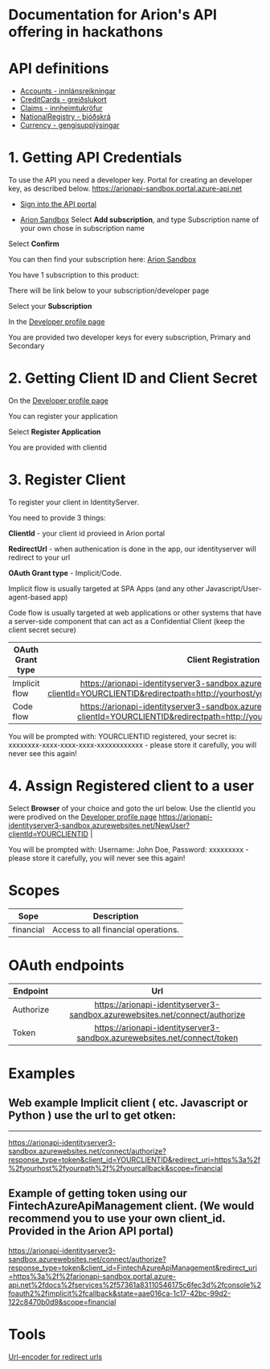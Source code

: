 # Documentation for Arion's API offering in hackathons

# API definitions
* [Accounts - innlánsreikningar](https://github.com/arionbanki/Fintech-Party-2016-06-API/tree/master/Accounts-en)  
* [CreditCards - greiðslukort](https://github.com/arionbanki/Fintech-Party-2016-06-API/tree/master/CreditCards-en)  
* [Claims - innheimtukröfur](https://github.com/arionbanki/Fintech-Party-2016-06-API/tree/master/Claims-en)
* [NationalRegistry - þjóðskrá](https://github.com/arionbanki/Fintech-Party-2016-06-API/tree/master/NationalRegistry-en)
* [Currency - gengisupplýsingar](https://github.com/arionbanki/Fintech-Party-2016-06-API/tree/master/Currency-en)


# 1. Getting API Credentials

To use the API you need a developer key.
Portal for creating an developer key, as described below. 
https://arionapi-sandbox.portal.azure-api.net

* [Sign into the API portal](https://arionapi-sandbox.portal.azure-api.net/signin?ReturnUrl=%2Fproducts)

* [Arion Sandbox](https://arionapi-sandbox.portal.azure-api.net/products/arion-fintech-api)
Select **Add subscription**, and type Subscription name of your own chose in subscription name

Select **Confirm**

You can then find your subscription here:
[Arion Sandbox](https://arionapi-sandbox.portal.azure-api.net/products/arion-fintech-api)

You have 1 subscription to this product:

There will be link below to your subscription/developer page

Select your **Subscription**

In the [Developer profile page](https://arionapi-sandbox.portal.azure-api.net/developer)

You are provided two developer keys for every subscription, Primary and Secondary


# 2. Getting Client ID and Client Secret
On the [Developer profile page](https://arionapi-sandbox.portal.azure-api.net/developer)

You can register your application

Select **Register Application**

You are provided with clientid


# 3. Register Client
 
To register your client in IdentityServer.

You need to provide 3 things:

**ClientId** - your client id provieed in Arion portal

**RedirectUrl** - when authenication is done in the app, our identityserver will redirect to your url

**OAuth Grant type** - Implicit/Code.

Implicit flow is usually targeted at SPA Apps (and any other Javascript/User-agent-based app)

Code flow is usually targeted at web applications or other systems that have a server-side component that can act as a Confidential Client (keep the client secret secure)

| OAuth Grant type | Client Registration Url |
| ---------------- |:-------------:|
| Implicit flow    | https://arionapi-identityserver3-sandbox.azurewebsites.net/clientregistration?clientId=YOURCLIENTID&redirectpath=http://yourhost/yourpath/yourcallback&flowType=implicit |
| Code flow | https://arionapi-identityserver3-sandbox.azurewebsites.net/clientregistration?clientId=YOURCLIENTID&redirectpath=http://yourhost/yourpath&flowType=code |

You will be prompted with: YOURCLIENTID registered, your secret is: xxxxxxxx-xxxx-xxxx-xxxx-xxxxxxxxxxxx - please store it carefully, you will never see this again!

# 4. Assign Registered client to a user
Select **Browser** of your choice and goto the url below.
Use the clientId you were prodived on the [Developer profile page](https://arionapi-sandbox.portal.azure-api.net/developer)
https://arionapi-identityserver3-sandbox.azurewebsites.net/NewUser?clientId=YOURCLIENTID |

You will be prompted with: Username: John Doe, Password: xxxxxxxxx - please store it carefully, you will never see this again!

# Scopes
| Sope       | Description   |
| ---------- |:-------------:|
| financial  | Access to all financial operations. |

# OAuth endpoints
| Endpoint | Url   |
| --------- |:-------------:|
| Authorize | https://arionapi-identityserver3-sandbox.azurewebsites.net/connect/authorize |
| Token     | https://arionapi-identityserver3-sandbox.azurewebsites.net/connect/token |


# Examples

## Web example Implicit client ( etc. Javascript or Python ) use the url to get otken:
----------------------------------------------------------------------------
https://arionapi-identityserver3-sandbox.azurewebsites.net/connect/authorize?response_type=token&client_id=YOURCLIENTID&redirect_uri=https%3a%2f%2fyourhost%2fyourpath%2f%2fyourcallback&scope=financial


## Example of getting token using our FintechAzureApiManagement client. (We would recommend you to use your own client_id. Provided in the Arion API portal)
https://arionapi-identityserver3-sandbox.azurewebsites.net/connect/authorize?response_type=token&client_id=FintechAzureApiManagement&redirect_uri=https%3a%2f%2farionapi-sandbox.portal.azure-api.net%2fdocs%2fservices%2f57361a83110546175c6fec3d%2fconsole%2foauth2%2fimplicit%2fcallback&state=aae016ca-1c17-42bc-99d2-122c8470b0d9&scope=financial


# Tools
[Url-encoder for redirect urls](http://meyerweb.com/eric/tools/dencoder)
